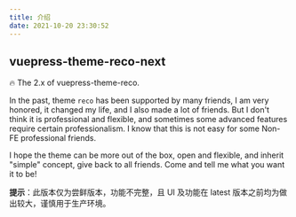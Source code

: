```yaml
---
title: 介绍
date: 2021-10-20 23:30:52
---
```


## vuepress-theme-reco-next

🔥 The 2.x of vuepress-theme-reco.

In the past, theme `reco` has been supported by many friends, I am very honored, it changed my life, and I also made a lot of friends. But I don't think it is professional and flexible, and sometimes some advanced features require certain professionalism. I know that this is not easy for some Non-FE professional friends.

I hope the theme can be more out of the box, open and flexible, and inherit "simple" concept, give back to all friends. Come and tell me what you want it to be!

**提示**：此版本仅为尝鲜版本，功能不完整，且 UI 及功能在 latest 版本之前均为做出较大，谨慎用于生产环境。
